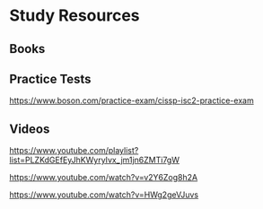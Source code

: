 # Study Resources

## Books

## Practice Tests

https://www.boson.com/practice-exam/cissp-isc2-practice-exam

## Videos

https://www.youtube.com/playlist?list=PLZKdGEfEyJhKWyryIvx_jm1jn6ZMTi7gW

https://www.youtube.com/watch?v=v2Y6Zog8h2A 

https://www.youtube.com/watch?v=HWg2geVJuvs


